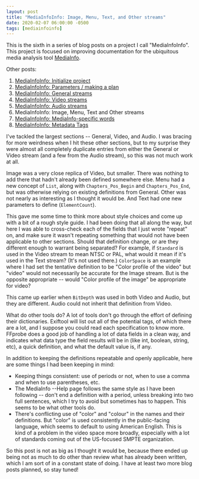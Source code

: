 ```yaml
---
layout: post
title: "MediaInfoInfo: Image, Menu, Text, and Other streams"
date: 2020-02-07 06:00:00 -0500
tags: [mediainfoinfo]
---
```


This is the sixth in a series of blog posts on a project I call "MediaInfoInfo". This project is focused on improving documentation for the ubiquitous media analysis tool [MediaInfo](https://mediaarea.net/MediaInfo).

Other posts:

1. [MediaInfoInfo: Initialize project](https://bits.ashleyblewer.com/blog/2020/01/10/mediainfoinfo-initialize-project/)
2. [MediaInfoInfo: Parameters / making a plan](https://bits.ashleyblewer.com/blog/2020/01/17/mediainfoinfo-parameters-making-a-plan/)
3. [MediaInfoInfo: General streams](https://bits.ashleyblewer.com/blog/2020/01/17/mediainfoinfo-general-streams/)
4. [MediaInfoInfo: Video streams](https://bits.ashleyblewer.com/blog/2020/01/24/mediainfoinfo-video-streams/)
5. [MediaInfoInfo: Audio streams](https://bits.ashleyblewer.com/blog/2020/01/31/mediainfoinfo-audio-streams/)
6. MediaInfoInfo: Image, Menu, Text and Other streams
7. [MediaInfoInfo: MediaInfo-specific words](https://bits.ashleyblewer.com/blog/2020/02/14/mediainfoinfo-mediainfo-specific-words/)
8. [MediaInfoInfo: Metadata Tags](https://bits.ashleyblewer.com/blog/2020/02/21/mediainfoinfo-metadata-tags/)

I've tackled the largest sections -- General, Video, and Audio. I was bracing for more weirdness when I hit these other sections, but to my surprise they were almost all completely duplicate entries from either the General or Video stream (and a few from the Audio stream), so this was not much work at all.

Image was a very close replica of Video, but smaller. There was nothing to add there that hadn't already been defined somewhere else. Menu had a new concept of `List`, along with `Chapters_Pos_Begin` and `Chapters_Pos_End`, but was otherwise relying on existing definitions from General. Other was not nearly as interesting as I thought it would be. And Text had one new parameters to define (`ElementCount`).

This gave me some time to think more about style choices and come up with a bit of a rough style guide. I had been doing that all along the way, but here I was able to cross-check each of the fields that I just wrote "repeat" on, and make sure it wasn't repeating something that would not have been applicable to other sections. Should that definition change, or are they different enough to warrant being separated? For example, if `Standard` is used in the Video stream to mean NTSC or PAL, what would it mean if it's used in the Text stream? (It's not used there.) `ColorSpace` is an example where I had set the tentative definition to be "Color profile of the video" but "video" would not necessarily be accurate for the Image stream. But is the opposite appropriate -- would "Color profile of the image" be appropriate for video?

This came up earlier when `BitDepth` was used in both Video and Audio, but they are different. Audio could not inherit that definition from Video.

What do other tools do? A lot of tools don't go through the effort of defining their dictionaries. Exiftool will list out all of the potential tags, of which there are a lot, and I suppose you could read each specification to know more. FFprobe does a good job of handling a lot of data fields in a clean way, and indicates what data type the field results will be in (like int, boolean, string, etc), a quick definition, and what the default value is, if any.

In addition to keeping the definitions repeatable and openly applicable, here are some things I had been keeping in mind:

- Keeping things consistent: use of periods or not, when to use a comma and when to use parentheses, etc.
- The MediaInfo --Help page follows the same style as I have been following -- don't end a definition with a period, unless breaking into two full sentences, which I try to avoid but sometimes has to happen. This seems to be what other tools do.
- There's conflicting use of "color" and "colour" in the names and their definitions. But "color" is used consistently in the public-facing language, which seems to default to using American English. This is kind of a problem in the video space more broadly, especially with a lot of standards coming out of the US-focused SMPTE organization.

So this post is not as big as I thought it would be, because there ended up being not as much to do other than review what has already been written, which I am sort of in a constant state of doing. I have at least two more blog posts planned, so stay tuned!

